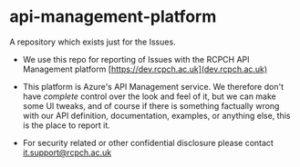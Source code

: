 # api-management-platform
A repository which exists just for the Issues.

* We use this repo for reporting of Issues with the RCPCH API Management platform [https://dev.rcpch.ac.uk](dev.rcpch.ac.uk)

* This platform is Azure's API Management service. We therefore don't have *complete* control over the look and feel of it, but we can make some UI tweaks, and of course if there is something factually wrong with our API definition, documentation, examples, or anything else, this is the place to report it.  

* For security related or other confidential disclosure please contact it.support@rcpch.ac.uk  
